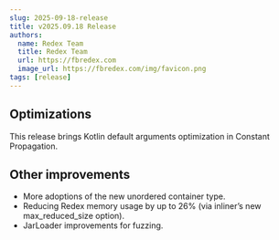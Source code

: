 ```yaml
---
slug: 2025-09-18-release
title: v2025.09.18 Release
authors:
  name: Redex Team
  title: Redex Team
  url: https://fbredex.com
  image_url: https://fbredex.com/img/favicon.png
tags: [release]
---
```


## Optimizations

This release brings Kotlin default arguments optimization in Constant Propagation.

## Other improvements

- More adoptions of the new unordered container type.
- Reducing Redex memory usage by up to 26% (via inliner’s new max_reduced_size option).
- JarLoader improvements for fuzzing.
